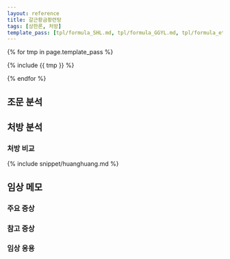 ```yaml
---
layout: reference
title: 갈근황금황련탕
tags: [상한론, 처방]
template_pass: [tpl/formula_SHL.md, tpl/formula_GGYL.md, tpl/formula_etc.md]
---
```



{% for tmp in page.template_pass %}

{% include {{ tmp }} %}

{% endfor %}

## 조문 분석


## 처방 분석


### 처방 비교

{% include snippet/huanghuang.md %}



## 임상 메모


### 주요 증상



### 참고 증상



### 임상 응용
